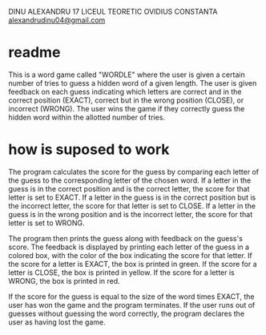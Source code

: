 DINU ALEXANDRU 17 LICEUL TEORETIC OVIDIUS CONSTANTA alexandrudinu04@gmail.com
# readme
This is a word game called "WORDLE" where the user is given a certain number of tries to guess a hidden word of a given length. The user is given feedback on each guess indicating which letters are correct and in the correct position (EXACT), correct but in the wrong position (CLOSE), or incorrect (WRONG). The user wins the game if they correctly guess the hidden word within the allotted number of tries.
# how is suposed to work
The program calculates the score for the guess by comparing each letter of the guess to the corresponding letter of the chosen word. If a letter in the guess is in the correct position and is the correct letter, the score for that letter is set to EXACT. If a letter in the guess is in the correct position but is the incorrect letter, the score for that letter is set to CLOSE. If a letter in the guess is in the wrong position and is the incorrect letter, the score for that letter is set to WRONG.

The program then prints the guess along with feedback on the guess's score. The feedback is displayed by printing each letter of the guess in a colored box, with the color of the box indicating the score for that letter. If the score for a letter is EXACT, the box is printed in green. If the score for a letter is CLOSE, the box is printed in yellow. If the score for a letter is WRONG, the box is printed in red.

If the score for the guess is equal to the size of the word times EXACT, the user has won the game and the program terminates. If the user runs out of guesses without guessing the word correctly, the program declares the user as having lost the game.
